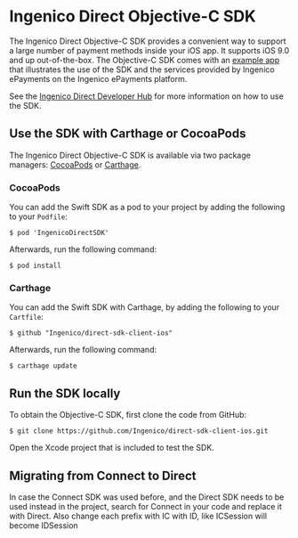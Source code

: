 Ingenico Direct Objective-C SDK
=========================

The Ingenico Direct Objective-C SDK provides a convenient way to support a large number of payment methods inside your iOS app.
It supports iOS 9.0 and up out-of-the-box.
The Objective-C SDK comes with an [example app](https://github.com/Ingenico/direct-sdk-client-ios-example) that illustrates the use of the SDK and the services provided by Ingenico ePayments on the Ingenico ePayments platform.

See the [Ingenico Direct Developer Hub](https:///support.direct.ingenico.com/documentation/sdk/mobile/ios/) for more information on how to use the SDK.


Use the SDK with Carthage or CocoaPods
---------------------------------------
The Ingenico Direct Objective-C SDK is available via two package managers: [CocoaPods](https://cocoapods.org/) or [Carthage](https://github.com/Carthage/Carthage).

### CocoaPods

You can add the Swift SDK as a pod to your project by adding the following to your `Podfile`:

```
$ pod 'IngenicoDirectSDK'
```

Afterwards, run the following command:

```
$ pod install
```

### Carthage

You can add the Swift SDK with Carthage, by adding the following to your `Cartfile`:

```
$ github "Ingenico/direct-sdk-client-ios"
```

Afterwards, run the following command:

```
$ carthage update
```

Run the SDK locally
------------

To obtain the Objective-C SDK, first clone the code from GitHub:

```
$ git clone https://github.com/Ingenico/direct-sdk-client-ios.git
```

Open the Xcode project that is included to test the SDK.


Migrating from Connect to Direct
------------

In case the Connect SDK was used before, and the Direct SDK needs to be used instead
in the project, search for Connect in your code and replace it with Direct.
Also change each prefix with IC with ID, like ICSession will become IDSession
